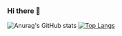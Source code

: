 ### Hi there 👋

![Anurag's GitHub stats](https://github-readme-stats.vercel.app/api?username=peyroton-joao&show_icons=true&theme=dracula) [![Top Langs](https://github-readme-stats.vercel.app/api/top-langs/?username=peyroton-joao&layout=compact)](https://github.com/peyroton-joao/github-readme-stats)
